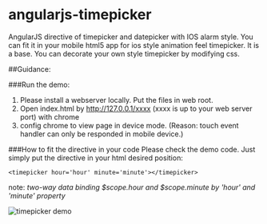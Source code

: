 # angularjs-timepicker
AngularJS directive of timepicker and datepicker with IOS alarm style. You can fit it in your 
mobile html5 app for ios style animation feel timepicker. It is a base. You can decorate your own
style timepicker by modifying css.

##Guidance:

###Run the demo:
1. Please install a webserver locally. Put the files in web root. 
2. Open index.html by http://127.0.0.1/xxxx  (xxxx is up to your web server port) with chrome
3. config chrome to view page in device mode. (Reason: touch event handler can only be responded in mobile device.)

###How to fit the directive in your code
Please check the demo code. Just simply put the directive in your html desired position:


    <timepicker hour='hour' minute='minute'></timepicker>


note: *two-way data binding $scope.hour and $scope.minute by 'hour' and 'minute' property*

![timepicker demo](http://ww2.sinaimg.cn/thumb150/61dcf372jw1eymf4yhh0jj20hi0g6jsc.jpg)